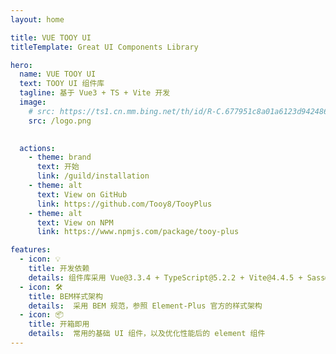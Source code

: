 ```yaml
---
layout: home

title: VUE TOOY UI
titleTemplate: Great UI Components Library

hero:
  name: VUE TOOY UI
  text: TOOY UI 组件库
  tagline: 基于 Vue3 + TS + Vite 开发
  image:
    # src: https://ts1.cn.mm.bing.net/th/id/R-C.677951c8a01a6123d942486406a005e3?rik=E8e%2bRZPbcfUPHA&riu=http%3a%2f%2fwww.tooy.it%2fimages%2fdownload%2fTOOY.jpg&ehk=tL607ju2NYEJmwXG0QParP%2fO7iKlNNpelgeqXttWAvI%3d&risl=&pid=ImgRaw&r=0
    src: /logo.png
   

  actions:
    - theme: brand
      text: 开始
      link: /guild/installation
    - theme: alt
      text: View on GitHub
      link: https://github.com/Tooy8/TooyPlus
    - theme: alt
      text: View on NPM
      link: https://www.npmjs.com/package/tooy-plus

features:
  - icon: 💡
    title: 开发依赖
    details: 组件库采用 Vue@3.3.4 + TypeScript@5.2.2 + Vite@4.4.5 + Sass@1.67.0 实现
  - icon: 🛠️
    title: BEM样式架构  
    details:  采用 BEM 规范，参照 Element-Plus 官方的样式架构
  - icon: 📦
    title: 开箱即用
    details:  常用的基础 UI 组件，以及优化性能后的 element 组件
---
```

